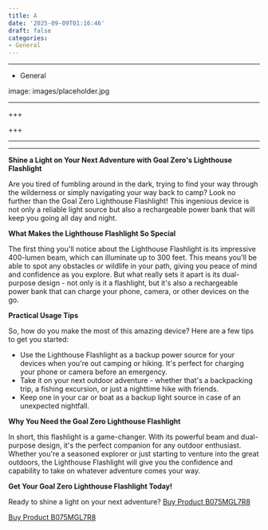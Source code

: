 ```yaml
---
title: A
date: '2025-09-09T01:16:46'
draft: false
categories:
- General
---
```


---

- General

image: images/placeholder.jpg

---

+++






+++





---



---
**Shine a Light on Your Next Adventure with Goal Zero's Lighthouse Flashlight**

Are you tired of fumbling around in the dark, trying to find your way through the wilderness or simply navigating your way back to camp? Look no further than the Goal Zero Lighthouse Flashlight! This ingenious device is not only a reliable light source but also a rechargeable power bank that will keep you going all day and night.

**What Makes the Lighthouse Flashlight So Special**

The first thing you'll notice about the Lighthouse Flashlight is its impressive 400-lumen beam, which can illuminate up to 300 feet. This means you'll be able to spot any obstacles or wildlife in your path, giving you peace of mind and confidence as you explore. But what really sets it apart is its dual-purpose design - not only is it a flashlight, but it's also a rechargeable power bank that can charge your phone, camera, or other devices on the go.

**Practical Usage Tips**

So, how do you make the most of this amazing device? Here are a few tips to get you started:

* Use the Lighthouse Flashlight as a backup power source for your devices when you're out camping or hiking. It's perfect for charging your phone or camera before an emergency.
* Take it on your next outdoor adventure - whether that's a backpacking trip, a fishing excursion, or just a nighttime hike with friends.
* Keep one in your car or boat as a backup light source in case of an unexpected nightfall.

**Why You Need the Goal Zero Lighthouse Flashlight**

In short, this flashlight is a game-changer. With its powerful beam and dual-purpose design, it's the perfect companion for any outdoor enthusiast. Whether you're a seasoned explorer or just starting to venture into the great outdoors, the Lighthouse Flashlight will give you the confidence and capability to take on whatever adventure comes your way.

**Get Your Goal Zero Lighthouse Flashlight Today!**

Ready to shine a light on your next adventure? [Buy Product B075MGL7R8](https://www.amazon.com/Goal-Zero-Lighthouse-Flashlight-Recharger/dp/B075MGL7R8/)

[Buy Product B075MGL7R8](https://www.amazon.com/Goal-Zero-Lighthouse-Flashlight-Recharger/dp/B075MGL7R8/)